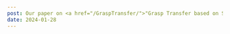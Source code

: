 ```yaml
---
post: Our paper on <a href="/GraspTransfer/">"Grasp Transfer based on Self-Aligning Implicit Representations of Local Surfaces"</a> has been accepted for presentation at the 2024 IEEE International Conference on Robotics and Automation (ICRA), January 2024.
date: 2024-01-28
---
```

